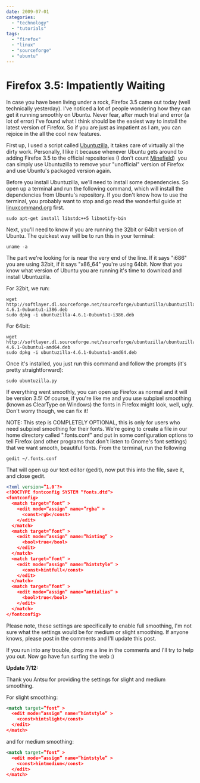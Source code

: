 ```yaml
---
date: 2009-07-01
categories: 
  - "technology"
  - "tutorials"
tags: 
  - "firefox"
  - "linux"
  - "sourceforge"
  - "ubuntu"
---
```


# Firefox 3.5: Impatiently Waiting

In case you have been living under a rock, Firefox 3.5 came out today (well technically yesterday). I've noticed a lot of people wondering how they can get it running smoothly on Ubuntu. Never fear, after much trial and error (a lot of error) I've found what I think should be the easiest way to install the latest version of Firefox. So if you are just as impatient as I am, you can rejoice in the all the cool new features.

<!-- more -->

First up, I used a script called [Ubuntuzilla](http://ubuntuzilla.wiki.sourceforge.net/), it takes care of virtually all the dirty work. Personally, I like it because whenever Ubuntu gets around to adding Firefox 3.5 to the official repositories (I don't count [Minefield](http://www.mozilla.org/projects/minefield/))  you can simply use Ubuntuzilla to remove your "unofficial" version of Firefox and use Ubuntu's packaged version again.

Before you install Ubuntuzilla, we'll need to install some dependencies. So open up a terminal and run the following command, which will install the dependencies from Ubuntu's repository. If you don't know how to use the terminal, you probably want to stop and go read the wonderful guide at [linuxcommand.org](http://linuxcommand.org/) first.

``` shell
sudo apt-get install libstdc++5 libnotify-bin
```

Next, you'll need to know if you are running the 32bit or 64bit version of Ubuntu. The quickest way will be to run this in your terminal:

``` shell
uname -a
```

The part we're looking for is near the very end of the line. If it says "i686" you are using 32bit, if it says "x86\_64" you're using 64bit. Now that you know what version of Ubuntu you are running it's time to download and install Ubuntuzilla.

For 32bit, we run:

``` shell
wget http://softlayer.dl.sourceforge.net/sourceforge/ubuntuzilla/ubuntuzilla-4.6.1-0ubuntu1-i386.deb
sudo dpkg -i ubuntuzilla-4.6.1-0ubuntu1-i386.deb
```

For 64bit:

``` shell
wget http://softlayer.dl.sourceforge.net/sourceforge/ubuntuzilla/ubuntuzilla-4.6.1-0ubuntu1-amd64.deb
sudo dpkg -i ubuntuzilla-4.6.1-0ubuntu1-amd64.deb
```

Once it's installed, you just run this command and follow the prompts (it's pretty straightforward):

``` shell
sudo ubuntuzilla.py
```

If everything went smoothly, you can open up Firefox as normal and it will be version 3.5! Of course, if you're like me and you use subpixel smoothing (known as ClearType on Windows) the fonts in Firefox might look, well, ugly. Don't worry though, we can fix it!

NOTE: This step is COMPLETELY OPTIONAL, this is only for users who need subpixel smoothing for their fonts. We're going to create a file in our home directory called ".fonts.conf" and put in some configuration options to tell Firefox (and other programs that don't listen to Gnome's font settings) that we want smooth, beautiful fonts. From the terminal, run the following

``` shell
gedit ~/.fonts.conf
```

That will open up our text editor (gedit), now put this into the file, save it, and close gedit.

``` xml
<?xml version=”1.0″?>
<!DOCTYPE fontconfig SYSTEM “fonts.dtd”>
<fontconfig>
  <match target=”font” >
    <edit mode=”assign” name=”rgba” >
      <const>rgb</const>
    </edit>
  </match>
  <match target=”font” >
    <edit mode=”assign” name=”hinting” >
      <bool>true</bool>
    </edit>
  </match>
  <match target=”font” >
    <edit mode=”assign” name=”hintstyle” >
      <const>hintfull</const>
    </edit>
  </match>
  <match target=”font” >
    <edit mode=”assign” name=”antialias” >
      <bool>true</bool>
    </edit>
  </match>
</fontconfig>
```

Please note, these settings are specifically to enable full smoothing, I'm not sure what the settings would be for medium or slight smoothing. If anyone knows, please post in the comments and I'll update this post.

If you run into any trouble, drop me a line in the comments and I'll try to help you out. Now go have fun surfing the web :)

**Update 7/12:**

Thank you Antsu for providing the settings for slight and medium smoothing.

For slight smoothing:

``` xml
<match target=”font” >
  <edit mode=”assign” name=”hintstyle” >
    <const>hintslight</const>
  </edit>
</match>
```

and for medium smoothing:

``` xml
<match target=”font” >
  <edit mode=”assign” name=”hintstyle” >
    <const>hintmedium</const>
  </edit>
</match>
```
